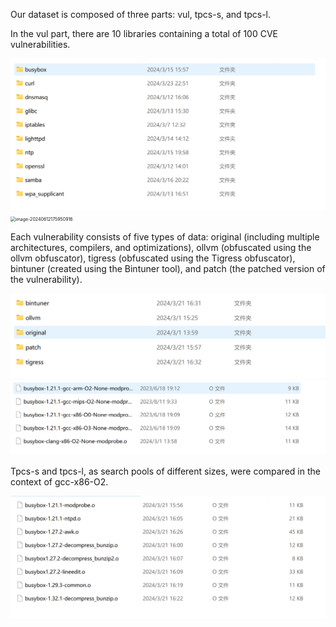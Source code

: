 Our dataset is composed of three parts: vul, tpcs-s, and tpcs-l.

 In the vul part, there are 10 libraries containing a total of 100 CVE vulnerabilities. 

<img src="./pic/image-20240612175839003.png" alt="image-20240612175839003" style="zoom:50%;" /><img src="C:\Users\78621\AppData\Roaming\Typora\typora-user-images\image-20240612175950916.png" alt="image-20240612175950916" style="zoom:50%;" />

Each vulnerability consists of five types of data: original (including multiple architectures, compilers, and optimizations), ollvm (obfuscated using the ollvm obfuscator), tigress (obfuscated using the Tigress obfuscator), bintuner (created using the Bintuner tool), and patch (the patched version of the vulnerability).

<img src="./pic/image-20240612180015294.png" alt="image-20240612180015294" style="zoom:50%;" />

<img src="./pic/image-20240612180031823.png" alt="image-20240612180031823" style="zoom:50%;" />

Tpcs-s and tpcs-l, as search pools of different sizes, were compared in the context of gcc-x86-O2.

<img src="./pic/image-20240612180249849.png" alt="image-20240612180249849" style="zoom:50%;" />
